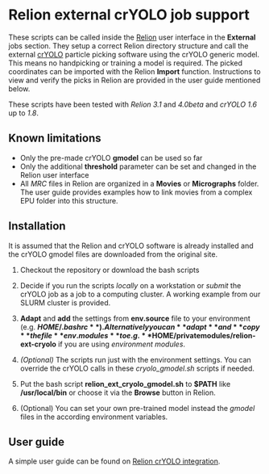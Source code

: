 # Relion external crYOLO job support

These scripts can be called inside the [Relion](https://relion.readthedocs.io) user interface in the **External** jobs section. They setup a correct Relion directory structure and call the external [crYOLO](https://cryolo.readthedocs.io) particle picking software using the crYOLO generic model. This means no handpicking or training a model is required. The picked coordinates can be imported with the Relion **Import** function. Instructions to view and verify the picks in Relion are provided in the user guide mentioned below.

These scripts have been tested with *Relion 3.1* and *4.0beta* and *crYOLO 1.6* up to *1.8*.

## Known limitations

 * Only the pre-made crYOLO **gmodel** can be used so far
 * Only the additional **threshold** parameter can be set and changed in the Relion user interface
 * All *MRC* files in Relion are organized in a **Movies** or **Micrographs** folder. The user guide provides examples how to link movies from a complex EPU folder into this structure.

## Installation

It is assumed that the Relion and crYOLO software is already installed and the crYOLO gmodel files are downloaded from the original site.

1. Checkout the repository or download the bash scripts

2. Decide if you run the scripts *locally* on a workstation or *submit* the crYOLO job as a job to a computing cluster. A working example from our SLURM cluster is provided. 

3. **Adapt** and **add** the settings from **env.source** file to your environment (e.g. **$HOME/.bashrc**). Alternatively you can **adapt** and **copy** the file **env.modules** to e.g. **$HOME/privatemodules/relion-ext-cryolo** if you are using *environment modules*.

4. *(Optional)* The scripts run just with the environment settings. You can override the crYOLO calls in these *cryolo_gmodel.sh* scripts if needed.

5. Put the bash script **relion_ext_cryolo_gmodel.sh** to **$PATH** like **/usr/local/bin** or choose it via the **Browse** button in Relion.

6. (Optional) You can set your own pre-trained model instead the *gmodel* files in the according environment variables.

## User guide

A simple user guide can be found on [Relion crYOLO integration](https://confluence.desy.de/display/CCS/Relion+crYOLO+integration).


